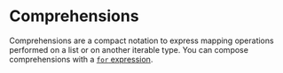 # Comprehensions

Comprehensions are a compact notation to express mapping operations performed on a list or on another iterable type. You can compose comprehensions with a [`for` expression](../../3-flow-control/2-for/README.md).



